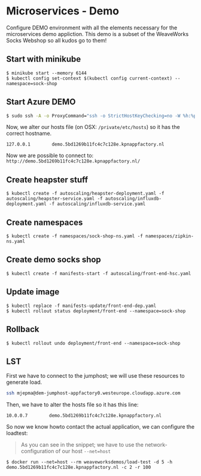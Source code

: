 # Microservices - Demo

Configure DEMO environment with all the elements necessary for the microservices demo appliction. This demo is a subset of the WeaveWorks Socks Webshop so all kudos go to them!

## Start with minikube

```
$ minikube start --memory 6144
$ kubectl config set-context $(kubectl config current-context) --namespace=sock-shop
```

## Start Azure DEMO

```bash
$ sudo ssh -A -o ProxyCommand="ssh -o StrictHostKeyChecking=no -W %h:%p -q mjepma@dem-jumphost-appfactory0.westeurope.cloudapp.azure.com" mjepma@k8smaster0  -L 8079:ldap-ui.platform.svc.appfactory.local:80  -L 5516:xlrelease.platform.svc.appfactory.local:5516 -L 8081:jenkins.platform.svc.appfactory.local:80 -L 8083:nexus.platform.svc.appfactory.local:8081 -L 443:10.0.0.7:443 -L 80:10.0.0.7:80
```

Now, we alter our hosts file (on OSX: `/private/etc/hosts`) so it has the correct hostname.

```hosts
127.0.0.1        demo.5bd1269b11fc4c7c128e.kpnappfactory.nl
```

Now we are possible to connect to: `http://demo.5bd1269b11fc4c7c128e.kpnappfactory.nl/`

## Create heapster stuff

```
$ kubectl create -f autoscaling/heapster-deployment.yaml -f autoscaling/heapster-service.yaml -f autoscaling/influxdb-deployment.yaml -f autoscaling/influxdb-service.yaml
```

## Create namespaces

```
$ kubectl create -f namespaces/sock-shop-ns.yaml -f namespaces/zipkin-ns.yaml
```

## Create demo socks shop

```
$ kubectl create -f manifests-start -f autoscaling/front-end-hsc.yaml
```

## Update image

```
$ kubectl replace -f manifests-update/front-end-dep.yaml
$ kubectl rollout status deployment/front-end --namespace=sock-shop
```

## Rollback

```
$ kubectl rollout undo deployment/front-end --namespace=sock-shop
```

## LST

First we have to connect to the jumphost; we will use these resources to generate load.

```bash
ssh mjepma@dem-jumphost-appfactory0.westeurope.cloudapp.azure.com
```

Then, we have to alter the hosts file so it has this line:

```
10.0.0.7        demo.5bd1269b11fc4c7c128e.kpnappfactory.nl
```

So now we know howto contact the actual application, we can configure the loadtest:

> As you can see in the snippet; we have to use the network-configuration of our host `--net=host`

```
$ docker run --net=host --rm weaveworksdemos/load-test -d 5 -h demo.5bd1269b11fc4c7c128e.kpnappfactory.nl -c 2 -r 100
```